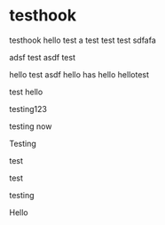 testhook
========

testhook
hello
test
a
test
test
test
sdfafa

adsf
test
asdf
test

hello
test
asdf
hello
has
hello
hellotest


test
hello

testing123

testing
now

Testing

test

test

testing

Hello
